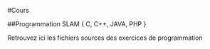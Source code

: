 #Cours

##Programmation SLAM { C, C++, JAVA, PHP }

Retrouvez ici les fichiers sources des exercices de programmation
